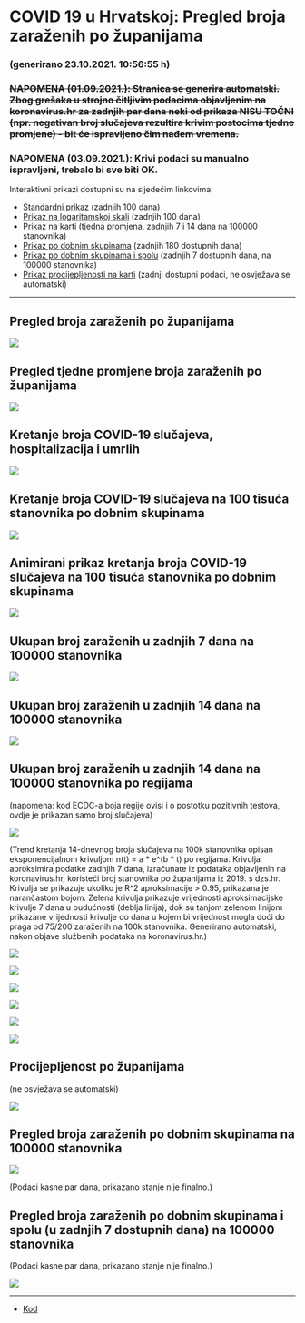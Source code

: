# COVID 19 u Hrvatskoj: Pregled broja zaraženih po županijama

### (generirano 23.10.2021. 10:56:55 h)

### ~~NAPOMENA (01.09.2021.): Stranica se generira automatski. Zbog grešaka u strojno čitljivim podacima objavljenim na koronavirus.hr za zadnjih par dana neki od prikaza NISU TOČNI (npr. negativan broj slučajeva rezultira krivim postocima tjedne promjene) - bit će ispravljeno čim nađem vremena.~~

### NAPOMENA (03.09.2021.): Krivi podaci su manualno ispravljeni, trebalo bi sve biti OK.

Interaktivni prikazi dostupni su na sljedećim linkovima:

- [Standardni prikaz](html/index.html) (zadnjih 100 dana)
- [Prikaz na logaritamskoj skali](html/index_log.html) (zadnjih 100 dana)
- [Prikaz na karti](html/index_map.html) (tjedna promjena, zadnjih 7 i 14 dana na 100000 stanovnika)
- [Prikaz po dobnim skupinama](html/index_per_age.html) (zadnjih 180 dostupnih dana)
- [Prikaz po dobnim skupinama i spolu](html/index_pyramid.html) (zadnjih 7 dostupnih dana, na 100000 stanovnika)
- [Prikaz procijepljenosti na karti](html/index_vaccination.html) (zadnji dostupni podaci, ne osvježava se automatski)

-----

## Pregled broja zaraženih po županijama

![](img/2021_10_22_line_plots.png)

## Pregled tjedne promjene broja zaraženih po županijama

![](img/2021_10_22_map.png)

## Kretanje broja COVID-19 slučajeva, hospitalizacija i umrlih

![](img/2021_10_22_cases_hospitalisations_deaths.png)

## Kretanje broja COVID-19 slučajeva na 100 tisuća stanovnika po dobnim skupinama

![](img/2021_10_22_cases_per_age_group_lines.png)

## Animirani prikaz kretanja broja COVID-19 slučajeva na 100 tisuća stanovnika po dobnim skupinama

![](img/2021_10_22anim_aug_1200.gif)

## Ukupan broj zaraženih u zadnjih 7 dana na 100000 stanovnika

![](img/2021_10_22_map_7_day_per_100k.png)

## Ukupan broj zaraženih u zadnjih 14 dana na 100000 stanovnika

![](img/2021_10_22_map_14_day_per_100k.png)

## Ukupan broj zaraženih u zadnjih 14 dana na 100000 stanovnika po regijama

(napomena: kod ECDC-a boja regije ovisi i o postotku pozitivnih testova, ovdje je prikazan samo broj slučajeva)

![](img/2021_10_22_map_14_day_per_100k_region.png)

(Trend kretanja 14-dnevnog broja slučajeva na 100k stanovnika opisan eksponencijalnom krivuljom n(t) = a * e^(b * t) po regijama. Krivulja aproksimira podatke zadnjih 7 dana, izračunate iz podataka objavljenih na koronavirus.hr, koristeći broj stanovnika po županijama iz 2019. s dzs.hr. Krivulja se prikazuje ukoliko je R^2 aproksimacije > 0.95, prikazana je narančastom bojom. Zelena krivulja prikazuje vrijednosti aproksimacijske krivulje 7 dana u budućnosti (deblja linija), dok su tanjom zelenom linijom prikazane vrijednosti krivulje do dana u kojem bi vrijednost mogla doći do praga od 75/200 zaraženih na 100k stanovnika. Generirano automatski, nakon objave službenih podataka na koronavirus.hr.)

![](img/2021_10_22_current_Jadranska_Hrvatska.png)

![](img/2021_10_22_current_Panonska_Hrvatska.png)

![](img/2021_10_22_current_Grad_Zagreb.png)

![](img/2021_10_22_current_Sjeverna_Hrvatska.png)

![](img/2021_10_22_current_Republika_Hrvatska.png)

![](img/2021_10_22_cases_hospitalisations_deaths_Republika_Hrvatska.png)

## Procijepljenost po županijama

(ne osvježava se automatski)

![](img/2021_10_22_vaccination.png)

## Pregled broja zaraženih po dobnim skupinama na 100000 stanovnika

![](img/2021_10_22_per_age_group.png)

(Podaci kasne par dana, prikazano stanje nije finalno.)

## Pregled broja zaraženih po dobnim skupinama i spolu (u zadnjih 7 dostupnih dana) na 100000 stanovnika

(Podaci kasne par dana, prikazano stanje nije finalno.)

![](img/2021_10_22_pyramid.png)

-----

- [Kod](https://github.com/ppalasek/covid_plots_croatia)

